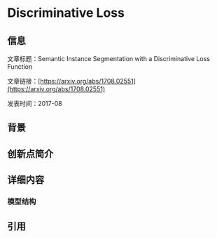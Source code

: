 # Discriminative Loss

## 信息

文章标题：Semantic Instance Segmentation with a Discriminative Loss Function

文章链接：[https://arxiv.org/abs/1708.02551](https://arxiv.org/abs/1708.02551)

发表时间：2017-08 


## 背景


## 创新点简介


## 详细内容

### 模型结构


## 引用